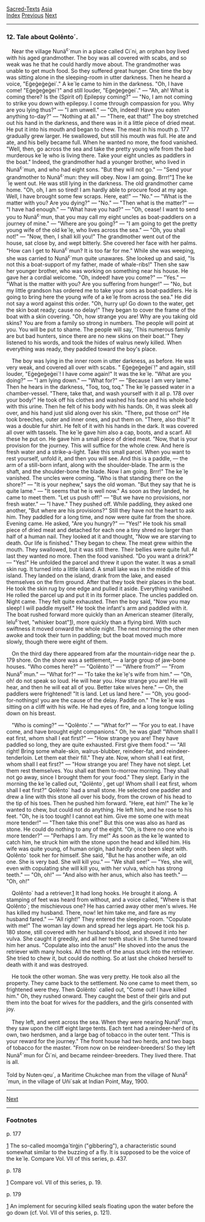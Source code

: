 [Sacred-Texts](../../index) [Asia](../index)  
[Index](index) [Previous](cm49) [Next](cm51)

------------------------------------------------------------------------

### 12. Tale about Qolênto´.

 Near the village Nunä<sup>ɛ</sup>´mun in a place called Ci´ni, an
orphan boy lived with his aged grandmother. The boy was all covered with
scabs, and so weak was he that he could hardly move about. The
grandmother was unable to get much food. So they suffered great hunger.
One time the boy was sitting alone in the sleeping-room in utter
darkness. Then he heard a voice, "Eġeġeġeġei´." A ke´lẹ came to him in
the darkness. "Oh, I have come! "Eġeġeġeġei´!" and still louder,
"Eġeġeġeġei´." — "Ah, ah! What is coming there? Is the (Spirit of)
Epilepsy coming?" — "No, I am not coming to strike you down with
epilepsy. I come through compassion for you. Why are you lying thus?" —
"I am unwell." — "Oh, indeed! Have you eaten anything to-day?" —
"Nothing at all." — "There, eat that!" The boy stretched out his hand in
the darkness, and there was in it a little piece of dried meat. He put
it into his mouth and began to chew. The meat in his mouth <span
id="page_177">p. 177</span> gradually grew larger. He swallowed, but
still his mouth was full. He ate and ate, and his belly became full.
When he wanted no more, the food vanished. "Well, then, go across the
sea and take the pretty young wife from the bad murderous ke´lẹ who is
living there. Take your eight uncles as paddlers in the boat." Indeed,
the grandmother had a younger brother, who lived in
Nunä<sup>ɛ</sup>´mun, and who had eight sons. "But they will not go." —
"Send your grandmother to Nunä<sup>ɛ</sup>´mun: they will obey. Now I am
going. Brrr!"<span id="page_177_fr_1"></span>[1](#page_177_note_1) The
ke´lẹ went out. He was still lying in the darkness. The old grandmother
came home. "Oh, oh, I am so tired! I am hardly able to procure food at
my age. Well, I have brought some few scraps. Here, eat!" — "No." —
"What is the matter with you? Are you dying?" — "No." — "Then what is
the matter?" — "I have had enough." — "What have you had?" — "Oh, cease!
I want to send you to Nunä<sup>ɛ</sup>´mun, that you may call my eight
uncles as boat-paddlers on a journey of mine." — "Where are you going?"
— "I am going to get the pretty young wife of the old ke´lẹ, who lives
across the sea." — "Oh, you shall not!" — "Now, then, I shall kill you!"
The grandmother went out of the house, sat close by, and wept bitterly.
She covered her face with her palms. "How can I get to
Nunä<sup>ɛ</sup>´mun? It is too far for me." While she was weeping, she
was carried to Nunä<sup>ɛ</sup>´mun quite unawares. She looked up and
said, "Is not this a boat-support of my father, made of whale-ribs!"
Then she saw her younger brother, who was working on something near his
house. He gave her a cordial welcome. "Oh, indeed! have you come?" —
"Yes." — "What is the matter with you? Are you suffering from hunger!" —
"No, but my little grandson has ordered me to take your sons as
boat-paddlers. He is going to bring here the young wife of a ke´lẹ from
across the sea." He did not say a word against this order. "Oh, hurry
up! Go down to the water, get the skin boat ready; cause no delay!" They
began to cover the frame of the boat with a skin covering. "Oh, how
strange you are! Why are you taking old skins? You are from a family so
strong in numbers. The people will point at you. You will be put to
shame. The people will say, 'This numerous family are but bad hunters,
since there are no new skins on their boat.'" They listened to his
words, and took the hides of walrus newly killed. When everything was
ready, they paddled toward the boy's place.

 The boy was lying in the inner room in utter darkness, as before. He
was very weak, and covered all over with scabs. " Eġeġeġeġei´!" and
again, still louder, "Eġeġeġeġei´! I have come again!" It was the ke´lẹ.
"What are you doing?" — "I am lying down." — "What for?" — "Because I am
very lame." Then he hears in the darkness, "Toq, toq, toq." The ke´lẹ
passed water in a chamber-vessel. "There, take that, and wash yourself
with it all <span id="page_178">p. 178</span> over your body!" He took
off his clothes and washed his face and his whole body with this urine.
Then he felt of his body with his hands. Oh, it was sleek all over, and
his hand just slid along over his skin. "There, put those on!" He took
breeches, outer and inner ones, and put them on. "There, also this!" It
was a double fur shirt. He felt of it with his hands in the dark. It was
covered all over with tassels. The ke´lẹ gave him also a cap, boots, and
a scarf. All these he put on. He gave him a small piece of dried meat.
"Now, that is your provision for the journey. This will suffice for the
whole crew. And here is fresh water and a strike-a-light. Take this
small parcel. When you want to rest yourself, unfold it, and then you
will see. And this is a paddle, — the arm of a still-born infant, along
with the shoulder-blade. The arm is the shaft, and the shoulder-bone the
blade. Now I am going. Brrr!" The ke´lẹ vanished. The uncles were
coming. "Who is that standing there on the shore?" — "It is your
nephew," says the old woman. "But they say that he is quite lame." — "It
seems that he is well now." As soon as they landed, he came to meet
them. "Let us push off!" — "But we have no provisions, nor fresh water."
— "I have." They pushed off. While paddling, they asked one another,
"But where are his provisions?" Still they have not the heart to ask
him. They paddled for a long time, and now were quite far from the
shore. Evening came. He asked, "Are you hungry?" — "Yes!" He took his
small piece of dried meat and detached for each one a tiny shred no
larger than half of a human nail. They looked at it and thought, "Now we
are starving to death. Our life is finished." They began to chew. The
meat grew within the mouth. They swallowed, but it was still there.
Their bellies were quite full. At last they wanted no more. Then the
food vanished. "Do you want a drink?" — "Yes!" He unfolded the parcel
and threw it upon the water. It was a small skin rug. It turned into a
little island. A small lake was in the middle of this island. They
landed on the island, drank from the lake, and eased themselves on the
firm ground. After that they took their places in the boat. He took the
skin rug by one edge and pulled it aside. Everything vanished. He rolled
the parcel up and put it in its former place. The uncles paddled on.
Night came. They felt quite exhausted. Then the boy said, "Now you may
sleep! I will paddle myself." He took the infant's arm and paddled with
it. The boat rushed forward more quickly than an American steamer
(literally, lelu<sup>ɛ</sup>´tvet, "whisker boat"<span
id="page_178_fr_1"></span>[1](#page_178_note_1)), more quickly than a
flying bird. With such swiftness it moved onward the whole night. The
next morning the other men awoke and took their turn in paddling; but
the boat moved much more slowly, though there were eight of them.

 On the third day there appeared from afar the mountain-ridge near the
<span id="page_179">p. 179</span> shore. On the shore was a settlement,
— a large group of jaw-bone houses. "Who comes here?" — "Qolênto´!" —
"Where from?" — "From Nunä<sup>ɛ</sup>´mun." — "What for?" — "To take
the ke´lẹ's wife from him." — "Oh, oh! do not speak so loud. He will
hear you. How strange you are! He will hear, and then he will eat all of
you. Better take wives here." — Oh, the paddlers were frightened! "It is
land. Let us land here." — "Oh, you good-for-nothings! you are the cause
of the delay. Paddle on." The ke´lẹ was sitting on a cliff with his
wife. He had eyes of fire, and a long tongue lolling down on his breast.

 "Who is coming?" — "Qolênto´." — "What for?" — "For you to eat. I have
come, and have brought eight companions." Oh, he was glad! "Whom shall I
eat first, whom shall I eat first?" — "How strange you are! They have
paddled so long, they are quite exhausted. First give them food." — "All
right! Bring some whale-skin, walrus-blubber, reindeer-fat, and
reindeer-tenderloin. Let them eat their fill." They ate. Now, whom shall
I eat first, whom shall I eat first?" — "How strange you are! They have
not slept. Let them rest themselves. You shall eat them to-morrow
morning. They shall not go away, since I brought them for your food."
They slept. Early in the morning the ke´lẹ called out, "Qolênto´, get
up! Whom shall I eat first, whom shall I eat first?" Qolênto´ had a
small stone. He selected one paddler and drew a line with this stone all
over his body, from the crown of his head to the tip of his toes. Then
he pushed him forward. "Here, eat him!" The ke´lẹ wanted to chew, but
could not do anything. He left him, and he rose to his feet. "Oh, he is
too tough! I cannot eat him. Give me some one with meat more tender!" —
"Then take this one!" But this one was also as hard as stone. He could
do nothing to any of the eight. "Oh, is there no one who is more
tender?" — "Perhaps I am. Try me!" As soon as the ke´lẹ wanted to catch
him, he struck him with the stone upon the head and killed him. His wife
was quite young, of human origin, had hardly once been slept with.
Qolênto´ took her for himself. She said, "But he has another wife, an
old one. She is very bad. She will kill you." — "We shall see!" — "Yes,
she will, even with copulating she will kill you, with her vulva, which
has strong teeth." — "Oh, oh!" — "And also with her anus, which also has
teeth." — "Oh, oh!"

 Qolênto´ had a retriever.<span
id="page_179_fr_1"></span>[1](#page_179_note_1) It had long hooks. He
brought it along. A stamping of feet was heard from without, and a voice
called, "Where is that Qolênto´; the mischievous one? He has carried
away other men's wives. He has killed my husband. There, now! let him
take me, and fare as my husband fared." — "All right!" They entered the
sleeping-room. "Copulate with me!" The woman lay down and spread her
legs apart. He took his <span id="page_180">p. 180</span> stone, still
covered with her husband's blood, and shoved it into her vulva. She
caught it greedily, and all her teeth stuck in it. She turned toward him
her anus. "Copulate also into the anus!" He shoved into the anus the
retriever with many hooks. All the teeth of the anus stuck into the
retriever. She tried to chew it, but could do nothing. So at last she
choked herself to death with it and was destroyed.

 He took the other woman. She was very pretty. He took also all the
property. They came back to the settlement. No one came to meet them, so
frightened were they. Then Qolênto´ called out, "Come out! I have killed
him." Oh, they rushed onward. They caught the best of their girls and
put them into the boat for wives for the paddlers, and the girls
consented with joy.

 They left, and went across the sea. When they were nearing
Nunä<sup>ɛ</sup>´mun, they saw upon the cliff eight large tents. Each
tent had a reindeer-herd of its own, two herdsmen, and a large bag of
tobacco in the outer tent. "This is your reward for the journey." The
front house had two herds, and two bags of tobacco for the master. "From
now on be reindeer-breeders! So they left Nunä<sup>ɛ</sup>´mun for
Či´ni, and became reindeer-breeders. They lived there. That is all.

<span class="small">Told by Nuten·qeu´, a Maritime Chukchee man from the
village of Nunä<sup>ɛ</sup>´mun, in the village of Uñi´sak at Indian
Point, May, 1900.</span>

------------------------------------------------------------------------

[Next](cm51)

------------------------------------------------------------------------

### Footnotes

<span id="footnotes_page_177">p. 177</span>

<span id="page_177_note_1"></span>[1](#page_177_fr_1) The so-called
moomġa´tirġịn ("gibbering"), a characteristic sound somewhat similar to
the buzzing of a fly. It is supposed to be the voice of the ke´lẹ.
Compare Vol. VII of this series, p. 437.

<span id="footnotes_page_178">p. 178</span>

<span id="page_178_note_1"></span>[1](#page_178_fr_1) Compare vol. VII
of this series, p. 19.

<span id="footnotes_page_179">p. 179</span>

<span id="page_179_note_1"></span>[1](#page_179_fr_1) An implement for
securing killed seals floating upon the water before the go down (cf.
Vol. VII of this series, p. 121).

 

 

 

 

 

 

 

 

 

 

 

 

 

 

 
